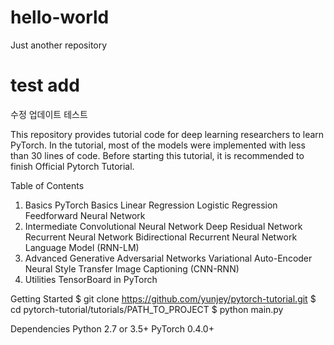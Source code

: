 # hello-world
Just another repository
# test add
수정 업데이트 테스트


This repository provides tutorial code for deep learning researchers to learn PyTorch. In the tutorial, most of the models were implemented with less than 30 lines of code. Before starting this tutorial, it is recommended to finish Official Pytorch Tutorial.


Table of Contents
1. Basics
PyTorch Basics
Linear Regression
Logistic Regression
Feedforward Neural Network
2. Intermediate
Convolutional Neural Network
Deep Residual Network
Recurrent Neural Network
Bidirectional Recurrent Neural Network
Language Model (RNN-LM)
3. Advanced
Generative Adversarial Networks
Variational Auto-Encoder
Neural Style Transfer
Image Captioning (CNN-RNN)
4. Utilities
TensorBoard in PyTorch

Getting Started
$ git clone https://github.com/yunjey/pytorch-tutorial.git
$ cd pytorch-tutorial/tutorials/PATH_TO_PROJECT
$ python main.py

Dependencies
Python 2.7 or 3.5+
PyTorch 0.4.0+
